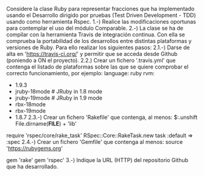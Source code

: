 Considere la clase Ruby para representar fracciones que ha implementado usando el Desarrollo dirigido por pruebas (Test Driven Development - TDD) usando como herramienta Rspec. 
1.-) Realice las modificaciones oportunas para contemplar el uso del módulo Comparable.
2.-) La clase se ha de compilar con la herramienta Travis de integración continua. Con ella se comprueba la portabilidad de los desarrollos entre distintas plataformas y versiones de Ruby.
Para ello realizar los siguientes pasos:
2.1.-) Darse de alta en 'https://travis-ci.org/' y permitir que se acceda desde Github (poniendo a ON el proyecto).
2.2.) Crear un fichero '.travis.yml' que contenga el listado de plataformas sobre las que se quiere comprobar el correcto funcionamiento, por ejemplo:
language: ruby
rvm:
  - 1.9.3
  - jruby-18mode # JRuby in 1.8 mode
  - jruby-19mode # JRuby in 1.9 mode
  - rbx-18mode
  - rbx-19mode
  - 1.8.7
2.3.-) Crear un fichero 'Rakefile' que contenga, al menos:
$:.unshift File.dirname(__FILE__) + 'lib'

require 'rspec/core/rake_task'
RSpec::Core::RakeTask.new
task :default => :spec
2.4.-) Crear un fichero 'Gemfile' que contenga al menos:
source 'https://rubygems.org'

gem 'rake'
gem 'rspec'
3.-) Indique la URL (HTTP) del repositorio Github que ha desarrollado.
